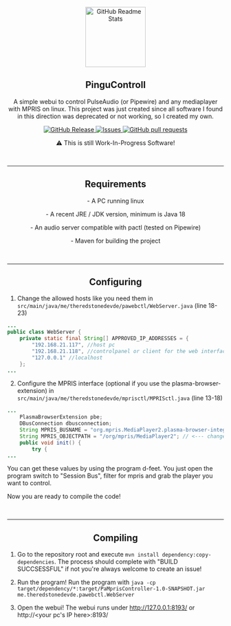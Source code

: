 
<p align="center">
 <img width="140px" src="https://github.com/TheRedstoneDEV-DE/WebPaAndMprisController/blob/main/PinguControll.png" align="center" alt="GitHub Readme Stats" />
 <h2 align="center">PinguControll</h2>
 <p align="center">A simple webui to control PulseAudio (or Pipewire) and any mediaplayer with MPRIS on linux.
This project was just created since all software I found in this direction was deprecated or not working, so I created my own.
</p>
</p>
  <p align="center">
    <a href="https://github.com/TheRedstoneDEV-DE/VoiceAssistant/releases">
      <img alt="GitHub Release" src="https://img.shields.io/github/release/theredstonedev-de/voiceassistant" />
    </a>
    <a href="https://github.com/TheRedstoneDEV-DE/VoiceAssistant/issues">
      <img alt="Issues" src="https://img.shields.io/github/issues/theredstonedev-de/voiceassistant?color=0088ff" />
    </a>
    <a href="https://github.com/TheRedstoneDEV-DE/VoiceAssistant/pulls">
      <img alt="GitHub pull requests" src="https://img.shields.io/github/issues-pr/theredstonedev-de/voiceassistant?color=0088ff" />
    </a>
    <br />
  </p>
  

<p align="center">
⚠️ This is still Work-In-Progress Software!
</p>
  <br />
<hr>

 <h2 align="center"> Requirements </h2>
 <p align="center">- A PC running linux</p>
 <p align="center">- A recent JRE / JDK version, minimum is Java 18</p>
 <p align="center">- An audio server compatible with pactl (tested on Pipewire)</p>
 <p align="center">- Maven for building the project</p>


<br />
<hr>

 <h2 align="center"> Configuring </h2>
 
1. Change the allowed hosts like you need them in `src/main/java/me/theredstonedevde/pawebctl/WebServer.java` (line 18-23)
```java
...
public class WebServer {
    private static final String[] APPROVED_IP_ADDRESSES = {
        "192.168.21.117", //host pc
        "192.168.21.118", //controlpanel or client for the web interface
        "127.0.0.1" //localhost
    };
...
```
2. Configure the MPRIS interface (optional if you use the plasma-browser-extension) in `src/main/java/me/theredstonedevde/mprisctl/MPRISctl.java` (line 13-18)
```java
...
	PlasmaBrowserExtension pbe;
	DBusConnection dbusconnection;
	String MPRIS_BUSNAME = "org.mpris.MediaPlayer2.plasma-browser-integration"; // <--- change busname
	String MPRIS_OBJECTPATH = "/org/mpris/MediaPlayer2"; // <--- change objectpath (only required in some cases)
	public void init() {
		try {
...
```
You can get these values by using the program d-feet.
  You just open the program switch to "Session Bus", filter for mpris and grab the player you want to control.

Now you are ready to compile the code!

<br />
<hr>

 <h2 align="center"> Compiling </h2>
 
1. Go to the repository root and execute 
   `mvn install dependency:copy-dependencies`.
   The process should complete with "BUILD SUCCSESSFUL" if not you're always welcome to create an issue!

2. Run the program!
   Run the program with
   `java -cp target/dependency/*:target/PaMprisController-1.0-SNAPSHOT.jar me.theredstonedevde.pawebctl.WebServer`

3. Open the webui!
   The webui runs under http://127.0.0.1:8193/ or http://<your pc's IP here>:8193/
